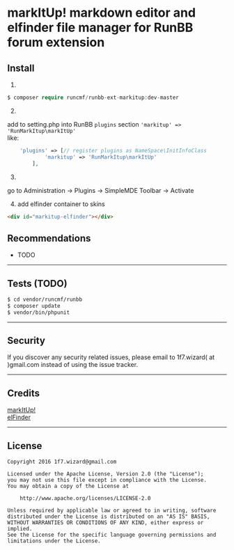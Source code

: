 # markItUp! markdown editor and elfinder file manager for RunBB forum extension


## Install
1.
```php
$ composer require runcmf/runbb-ext-markitup:dev-master
```

2.  
add to setting.php into RunBB `plugins` section `'markitup' => 'RunMarkItup\markItUp'`  
  like:
```php
    'plugins' => [// register plugins as NameSpace\InitInfoClass
            'markitup' => 'RunMarkItup\markItUp'
        ],
```
3.  
go to Administration -> Plugins -> SimpleMDE Toolbar -> Activate  

4.  add elfinder container to skins
```html
<div id="markitup-elfinder"></div>
```


## Recommendations

* TODO


---
## Tests (TODO)
```bash
$ cd vendor/runcmf/runbb
$ composer update
$ vendor/bin/phpunit
```
---  
## Security  

If you discover any security related issues, please email to 1f7.wizard( at )gmail.com instead of using the issue tracker.  

---
## Credits
[markItUp!](http://markitup.jaysalvat.com/home/)  
[elFinder](https://github.com/Studio-42/elFinder)  
  


---
## License
 
```
Copyright 2016 1f7.wizard@gmail.com

Licensed under the Apache License, Version 2.0 (the "License");
you may not use this file except in compliance with the License.
You may obtain a copy of the License at

    http://www.apache.org/licenses/LICENSE-2.0

Unless required by applicable law or agreed to in writing, software
distributed under the License is distributed on an "AS IS" BASIS,
WITHOUT WARRANTIES OR CONDITIONS OF ANY KIND, either express or implied.
See the License for the specific language governing permissions and
limitations under the License.
```
